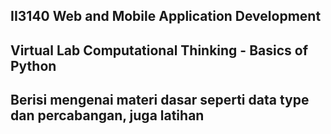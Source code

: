 ## II3140 Web and Mobile Application Development
## Virtual Lab Computational Thinking - Basics of Python 
## Berisi mengenai materi dasar seperti data type dan percabangan, juga latihan
